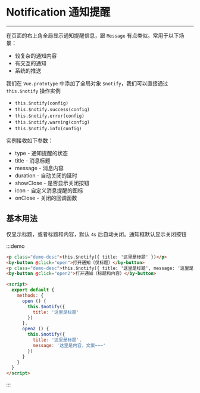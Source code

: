 # Notification 通知提醒

----

在页面的右上角全局显示通知提醒信息，跟 `Message` 有点类似。常用于以下场景：

- 较复杂的通知内容
- 有交互的通知
- 系统的推送

我们在 `Vue.prototype` 中添加了全局对象 `$notify`，我们可以直接通过 `this.$notify` 操作实例

- `this.$notify(config)`
- `this.$notify.success(config)`
- `this.$notify.error(config)`
- `this.$notify.warning(config)`
- `this.$notify.info(config)`

实例接收如下参数：

- type - 通知提醒的状态
- title - 消息标题
- message - 消息内容
- duration - 自动关闭的延时
- showClose - 是否显示关闭按钮
- icon - 自定义消息提醒的图标
- onClose - 关闭的回调函数

## 基本用法

仅显示标题，或者标题和内容，默认 `4s` 后自动关闭。通知框默认显示关闭按钮

:::demo
```html
<p class="demo-desc">this.$notify({ title: '这里是标题' })</p>
<by-button @click="open">打开通知（仅标题）</by-button>
<p class="demo-desc">this.$notify({ title: '这里是标题', message: '这里是内容，文案~~~' })</p>
<by-button @click="open2">打开通知（标题和内容）</by-button>

<script>
  export default {
    methods: {
      open () {
        this.$notify({
          title: '这里是标题'
        })
      },
      open2 () {
        this.$notify({
          title: '这里是标题',
          message: '这里是内容，文案~~~'
        })
      }
    }
  }
</script>
```
:::

<script lang="ts">
    import { Vue, Component } from "vue-property-decorator";

    @Component
    export default class MyComponent extends Vue {
        open () {
            this.$notify({
                title: '这里是标题'
            })
        }
        open2 () {
            this.$notify({
                title: '这里是标题',
                message: '这里是内容，文案~~~'
            })
        }
    }
 </script>
